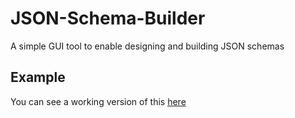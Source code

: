 # JSON-Schema-Builder
A simple GUI tool to enable designing and building JSON schemas

## Example
You can see a working version of this [here](https://bjdash.github.io/JSON-Schema-Builder/)
